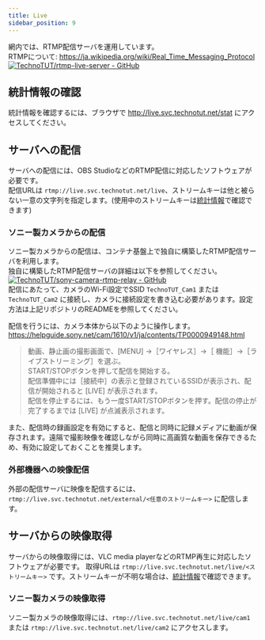 ```yaml
---
title: Live
sidebar_position: 9
---
```

網内では、RTMP配信サーバを運用しています。  
RTMPについて: https://ja.wikipedia.org/wiki/Real_Time_Messaging_Protocol  
[![TechnoTUT/rtmp-live-server - GitHub](https://gh-card.dev/repos/TechnoTUT/rtmp-live-server.svg)](https://github.com/TechnoTUT/rtmp-live-server)  

## 統計情報の確認
統計情報を確認するには、ブラウザで http://live.svc.technotut.net/stat にアクセスしてください。

## サーバへの配信
サーバへの配信には、OBS StudioなどのRTMP配信に対応したソフトウェアが必要です。  
配信URLは `rtmp://live.svc.technotut.net/live`、ストリームキーは他と被らない一意の文字列を指定します。(使用中のストリームキーは[統計情報](http://live.svc.technotut.net/stat)で確認できます)

### ソニー製カメラからの配信
ソニー製カメラからの配信は、コンテナ基盤上で独自に構築したRTMP配信サーバを利用します。  
独自に構築したRTMP配信サーバの詳細は以下を参照してください。  
[![TechnoTUT/sony-camera-rtmp-relay - GitHub](https://gh-card.dev/repos/TechnoTUT/sony-camera-rtmp-relay.svg)](https://github.com/TechnoTUT/sony-camera-rtmp-relay)  
配信にあたって、カメラのWi-Fi設定でSSID `TechnoTUT_Cam1` または `TechnoTUT_Cam2` に接続し、カメラに接続設定を書き込む必要があります。設定方法は上記リポジトリのREADMEを参照してください。

配信を行うには、カメラ本体から以下のように操作します。  
https://helpguide.sony.net/cam/1610/v1/ja/contents/TP0000949148.html
> 動画、静止画の撮影画面で、[MENU] →［ワイヤレス］→［ 機能］→［ライブストリーミング］を選ぶ。  
> START/STOPボタンを押して配信を開始する。  
配信準備中には［接続中］の表示と登録されているSSIDが表示され、配信が開始されると [LIVE] が表示されます。  
> 配信を停止するには、もう一度START/STOPボタンを押す。配信の停止が完了するまでは [LIVE] が点滅表示されます。

また、配信時の録画設定を有効にすると、配信と同時に記録メディアに動画が保存されます。遠隔で撮影映像を確認しながら同時に高画質な動画を保存できるため、有効に設定しておくことを推奨します。

### 外部機器への映像配信
外部の配信サーバに映像を配信するには、`rtmp://live.svc.technotut.net/external/<任意のストリームキー>` に配信します。

## サーバからの映像取得
サーバからの映像取得には、VLC media playerなどのRTMP再生に対応したソフトウェアが必要です。
取得URLは `rtmp://live.svc.technotut.net/live/<ストリームキー>` です。ストリームキーが不明な場合は、[統計情報](http://live.svc.technotut.net/stat)で確認できます。

### ソニー製カメラの映像取得
ソニー製カメラの映像取得には、`rtmp://live.svc.technotut.net/live/cam1` または `rtmp://live.svc.technotut.net/live/cam2` にアクセスします。
